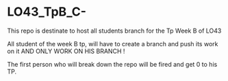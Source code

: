 # LO43_TpB_C-
This repo is destinate to host all students branch for the Tp Week B of LO43

All student of the week B tp, will have to create a branch and push its work on it AND ONLY WORK ON HIS BRANCH !

The first person who will break down the repo will be fired and get 0 to his TP.
